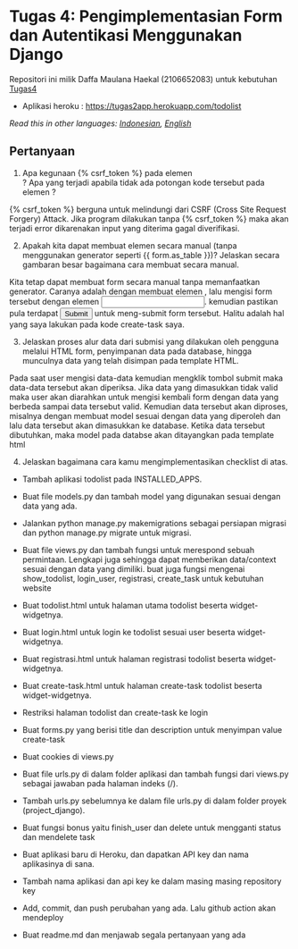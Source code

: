 # Tugas 4: Pengimplementasian Form dan Autentikasi Menggunakan Django

Repositori ini milik Daffa Maulana Haekal (2106652083) untuk kebutuhan [Tugas4](https://pbp-fasilkom-ui.github.io/ganjil-2023/assignments/tugas/tugas-3)

- Aplikasi heroku : https://tugas2app.herokuapp.com/todolist

*Read this in other languages: [Indonesian](README.md), [English](README.en.md)*

## Pertanyaan

1.  Apa kegunaan {% csrf_token %} pada elemen <form>? Apa yang terjadi apabila tidak ada potongan kode tersebut pada elemen <form> ?
  
{% csrf_token %} berguna untuk melindungi dari CSRF (Cross Site Request Forgery) Attack. Jika program dilakukan tanpa {% csrf_token %} maka akan 
terjadi error dikarenakan input yang diterima gagal diverifikasi.
  
2.   Apakah kita dapat membuat elemen <form> secara manual (tanpa menggunakan generator seperti {{ form.as_table }})? 
     Jelaskan secara gambaran besar bagaimana cara membuat <form> secara manual.
 
Kita tetap dapat membuat form secara manual tanpa memanfaatkan generator. Caranya adalah dengan membuat elemen <form>, 
lalu mengisi form tersebut dengan elemen <input>. kemudian pastikan pula terdapat <input type="submit"> untuk meng-submit form tersebut. Halitu adalah hal yang saya 
lakukan pada kode create-task saya.
 
3.    Jelaskan proses alur data dari submisi yang dilakukan oleh pengguna melalui HTML form, penyimpanan data pada database, 
      hingga munculnya data yang telah disimpan pada template HTML.

Pada saat user mengisi data-data kemudian mengklik tombol submit maka data-data tersebut akan diperiksa. Jika data yang dimasukkan tidak valid maka user akan diarahkan untuk mengisi kembali form dengan data yang berbeda sampai data tersebut valid.
Kemudian data tersebut akan diproses, misalnya dengan membuat model sesuai dengan data yang diperoleh dan lalu data tersebut akan dimasukkan ke database. Ketika data tersebut dibutuhkan, maka model pada databse akan ditayangkan pada template html

4.    Jelaskan bagaimana cara kamu mengimplementasikan checklist di atas.

- Tambah aplikasi todolist pada INSTALLED_APPS.

- Buat file models.py dan tambah model yang digunakan sesuai dengan data yang ada.

- Jalankan python manage.py makemigrations sebagai persiapan migrasi dan python manage.py migrate untuk migrasi.

- Buat file views.py dan tambah fungsi untuk merespond sebuah permintaan. Lengkapi juga sehingga dapat memberikan data/context sesuai dengan data yang dimiliki. 
  buat juga fungsi mengenai show_todolist, login_user, registrasi, create_task untuk kebutuhan website

- Buat todolist.html untuk halaman utama todolist beserta widget-widgetnya.

- Buat login.html untuk login ke todolist sesuai user beserta widget-widgetnya.
  
- Buat registrasi.html untuk halaman registrasi todolist beserta widget-widgetnya.
  
- Buat create-task.html untuk halaman create-task todolist beserta widget-widgetnya.

- Restriksi halaman todolist dan create-task ke login
  
- Buat forms.py yang berisi title dan description untuk menyimpan value create-task
  
- Buat cookies di views.py
  
- Buat file urls.py di dalam folder aplikasi dan tambah fungsi dari views.py sebagai jawaban pada halaman indeks (/).

- Tambah urls.py sebelumnya ke dalam file urls.py di dalam folder proyek (project_django).

- Buat fungsi bonus yaitu finish_user dan delete untuk mengganti status dan mendelete task

- Buat aplikasi baru di Heroku, dan dapatkan API key dan nama aplikasinya di sana.

- Tambah nama aplikasi dan api key ke dalam masing masing repository key

- Add, commit, dan push perubahan yang ada. Lalu github action akan mendeploy

- Buat readme.md dan menjawab segala pertanyaan yang ada
